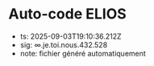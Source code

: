 # Auto-code ELIOS
- ts: 2025-09-03T19:10:36.212Z
- sig: ∞.je.toi.nous.432.528
- note: fichier généré automatiquement